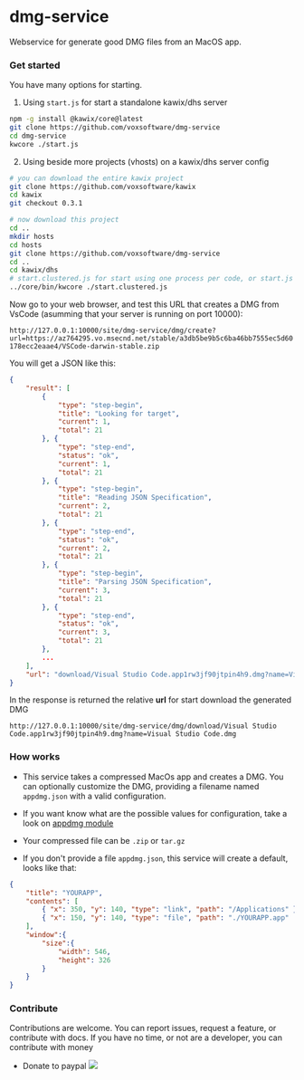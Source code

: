 # dmg-service

Webservice for generate good DMG files from an MacOS app. 

### Get started

You have many options for starting. 


1. Using  ```start.js```  for start a standalone kawix/dhs server

```bash 
npm -g install @kawix/core@latest
git clone https://github.com/voxsoftware/dmg-service 
cd dmg-service
kwcore ./start.js
```

2. Using beside more projects (vhosts) on a kawix/dhs server config

```bash 
# you can download the entire kawix project
git clone https://github.com/voxsoftware/kawix
cd kawix
git checkout 0.3.1

# now download this project
cd ..
mkdir hosts 
cd hosts 
git clone https://github.com/voxsoftware/dmg-service 
cd ..
cd kawix/dhs 
# start.clustered.js for start using one process per code, or start.js for a single process
../core/bin/kwcore ./start.clustered.js
```

Now go to your web browser, and test this URL that creates a DMG from VsCode (asumming that your server is running on port 10000): 

```http://127.0.0.1:10000/site/dmg-service/dmg/create?url=https://az764295.vo.msecnd.net/stable/a3db5be9b5c6ba46bb7555ec5d60178ecc2eaae4/VSCode-darwin-stable.zip```

You will get a JSON like this:

```json
{
    "result": [
        {
            "type": "step-begin",
            "title": "Looking for target",
            "current": 1,
            "total": 21
        }, {
            "type": "step-end",
            "status": "ok",
            "current": 1,
            "total": 21
        }, {
            "type": "step-begin",
            "title": "Reading JSON Specification",
            "current": 2,
            "total": 21
        }, {
            "type": "step-end",
            "status": "ok",
            "current": 2,
            "total": 21
        }, {
            "type": "step-begin",
            "title": "Parsing JSON Specification",
            "current": 3,
            "total": 21
        }, {
            "type": "step-end",
            "status": "ok",
            "current": 3,
            "total": 21
        },         
        ...
    ],
    "url": "download/Visual Studio Code.app1rw3jf90jtpin4h9.dmg?name=Visual Studio Code.dmg"
}
```

In the response is returned the relative **url** for start download the generated DMG

```http://127.0.0.1:10000/site/dmg-service/dmg/download/Visual Studio Code.app1rw3jf90jtpin4h9.dmg?name=Visual Studio Code.dmg```


### How works 

* This service takes a compressed MacOs app and creates a DMG. You can optionally customize the DMG, providing a filename named ```appdmg.json``` with a valid configuration. 

* If you want know what are the possible values for configuration, take a look on [appdmg module](https://github.com/LinusU/node-appdmg)

* Your compressed file can be ```.zip``` or ```tar.gz``` 

* If you don't provide a file ```appdmg.json```, this service will create a default, looks like that:

```json
{
    "title": "YOURAPP",
    "contents": [
        { "x": 350, "y": 140, "type": "link", "path": "/Applications" },
        { "x": 150, "y": 140, "type": "file", "path": "./YOURAPP.app"  }
    ],
    "window":{
        "size":{
            "width": 546,
            "height": 326
        }
    }
}
```


### Contribute 

Contributions are welcome. You can report issues, request a feature, or contribute with docs. If you have no time, or not are a developer, you can contribute with money

* Donate to paypal [![](https://www.paypalobjects.com/en_US/i/btn/btn_donateCC_LG.gif)](https://www.paypal.com/cgi-bin/webscr?cmd=_s-xclick&hosted_button_id=XTUTKMVWCVQCJ&source=url)